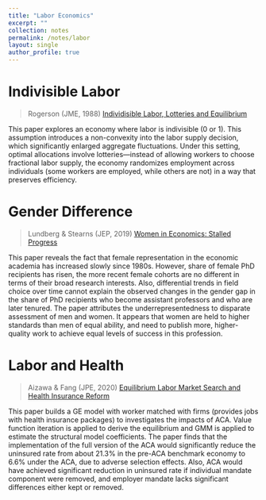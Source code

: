 ```yaml
--- 
title: "Labor Economics"
excerpt: ""
collection: notes
permalink: /notes/labor
layout: single
author_profile: true
---
```


# Indivisible Labor

> Rogerson (JME, 1988) [Individisible Labor, Lotteries and Equilibrium](https://doi.org/10.1016/0304-3932(88)90042-6)

This paper explores an economy where labor is indivisible (0 or 1). This assumption introduces a non-convexity into the labor supply decision, which significantly enlarged aggregate fluctuations. Under this setting, optimal allocations involve lotteries—instead of allowing workers to choose fractional labor supply, the economy randomizes employment across individuals (some workers are employed, while others are not) in a way that preserves efficiency.

# Gender Difference

> Lundberg & Stearns (JEP, 2019) [Women in Economics: Stalled Progress](https://doi.org/10.1257/jep.33.1.3)

This paper reveals the fact that female representation in the economic academia has increased slowly since 1980s. However, share of female PhD recipients has risen, the more recent female cohorts are no different in terms of their broad research interests. Also, differential trends in field choice over time cannot explain the observed changes in the gender gap in the share of PhD recipients who become assistant professors and who are later tenured. The paper attributes the underrepresentedness to disparate assessment of men and women. It appears that women are held to higher standards than men of equal ability, and need to publish more, higher-quality work to achieve equal levels of success in this profession.

# Labor and Health

> Aizawa & Fang (JPE, 2020) [Equilibrium Labor Market Search and Health Insurance Reform](https://doi.org/10.1086/710535)

This paper builds a GE model with worker matched with firms (provides jobs with health insurance packages) to investigates the impacts of ACA. Value function iteration is applied to derive the equilibrium and GMM is applied to estimate the structural model coefficients. The paper finds that the implementation of the full version of the ACA would significantly reduce the uninsured rate from about 21.3% in the pre-ACA benchmark economy to 6.6% under the ACA, due to adverse selection effects. Also, ACA would have achieved significant reduction in uninsured rate if individual mandate component were removed, and employer mandate lacks significant differences either kept or removed.
